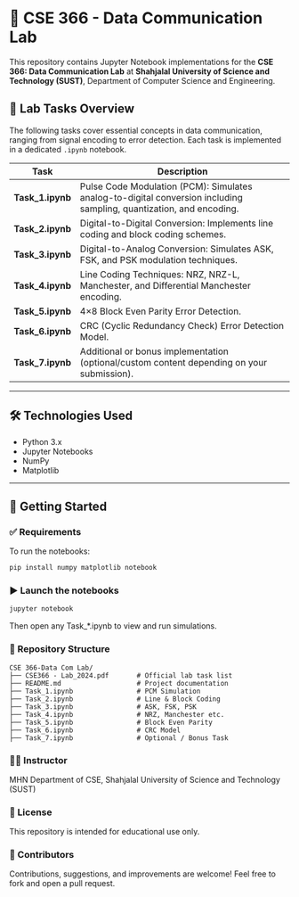 # 📡 CSE 366 - Data Communication Lab

This repository contains Jupyter Notebook implementations for the **CSE 366: Data Communication Lab** at **Shahjalal University of Science and Technology (SUST)**, Department of Computer Science and Engineering.

## 🧪 Lab Tasks Overview

The following tasks cover essential concepts in data communication, ranging from signal encoding to error detection. Each task is implemented in a dedicated `.ipynb` notebook.

| Task | Description |
|------|-------------|
| **Task_1.ipynb** | Pulse Code Modulation (PCM): Simulates analog-to-digital conversion including sampling, quantization, and encoding. |
| **Task_2.ipynb** | Digital-to-Digital Conversion: Implements line coding and block coding schemes. |
| **Task_3.ipynb** | Digital-to-Analog Conversion: Simulates ASK, FSK, and PSK modulation techniques. |
| **Task_4.ipynb** | Line Coding Techniques: NRZ, NRZ-L, Manchester, and Differential Manchester encoding. |
| **Task_5.ipynb** | 4×8 Block Even Parity Error Detection. |
| **Task_6.ipynb** | CRC (Cyclic Redundancy Check) Error Detection Model. |
| **Task_7.ipynb** | Additional or bonus implementation (optional/custom content depending on your submission). |

---

## 🛠 Technologies Used

- Python 3.x
- Jupyter Notebooks
- NumPy
- Matplotlib

---

## 🚀 Getting Started

### ✅ Requirements

To run the notebooks:

```bash
pip install numpy matplotlib notebook
```
### ▶️ Launch the notebooks
```bash
jupyter notebook
```
Then open any Task_*.ipynb to view and run simulations.
### 📁 Repository Structure
```nginx
CSE 366-Data Com Lab/
├── CSE366 - Lab_2024.pdf       # Official lab task list
├── README.md                   # Project documentation
├── Task_1.ipynb                # PCM Simulation
├── Task_2.ipynb                # Line & Block Coding
├── Task_3.ipynb                # ASK, FSK, PSK
├── Task_4.ipynb                # NRZ, Manchester etc.
├── Task_5.ipynb                # Block Even Parity
├── Task_6.ipynb                # CRC Model
├── Task_7.ipynb                # Optional / Bonus Task
```
### 👨‍🏫 Instructor
MHN
Department of CSE,
Shahjalal University of Science and Technology (SUST)

### 📄 License
This repository is intended for educational use only.

### 🙌 Contributors
Contributions, suggestions, and improvements are welcome! Feel free to fork and open a pull request.
